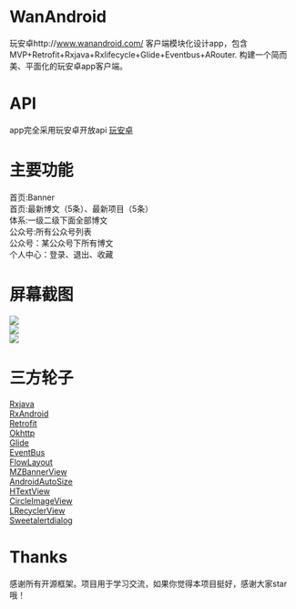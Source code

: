 # WanAndroid
玩安卓http://www.wanandroid.com/ 客户端模块化设计app，包含MVP+Retrofit+Rxjava+Rxlifecycle+Glide+Eventbus+ARouter.
构建一个简而美、平面化的玩安卓app客户端。

# API
app完全采用玩安卓开放api <a href="http://www.wanandroid.com/blog/show/2">玩安卓</a>  

# 主要功能
首页:Banner<br/>
首页:最新博文（5条）、最新项目（5条）<br/>
体系:一级二级下面全部博文<br/>
公众号:所有公众号列表<br/>
公众号：某公众号下所有博文<br/>
个人中心：登录、退出、收藏<br/>

# 屏幕截图
<img src="https://github.com/senonwx/WanAndroid/blob/master/screenshot/main2.png"><img/><br/>
<img src="https://github.com/senonwx/WanAndroid/blob/master/screenshot/main.png"><img/><br/>
<img src="https://github.com/senonwx/WanAndroid/blob/master/screenshot/main3.png"><img/><br/>

# 三方轮子
<a href="https://github.com/ReactiveX/RxJava">Rxjava</a> <br/>
<a href="https://github.com/ReactiveX/RxAndroid">RxAndroid</a><br/>
<a href="https://github.com/square/retrofit">Retrofit</a><br/>
<a href="https://github.com/square/okhttp">Okhttp</a><br/>
<a href="https://github.com/bumptech/glide">Glide</a><br/>
<a href="https://github.com/greenrobot/EventBus">EventBus</a><br/>
<a href="https://github.com/hongyangAndroid/FlowLayout">FlowLayout</a><br/>
<a href="https://github.com/pinguo-zhouwei/MZBannerView">MZBannerView</a><br/>
<a href="https://github.com/JessYanCoding/AndroidAutoSize">AndroidAutoSize</a><br/>
<a href="https://github.com/hanks-zyh/HTextView">HTextView</a><br/>
<a href="https://github.com/hdodenhof/CircleImageView">CircleImageView</a><br/>
<a href="https://github.com/jdsjlzx/LRecyclerView">LRecyclerView</a><br/>
<a href="https://github.com/pedant/sweet-alert-dialog">Sweetalertdialog</a><br/>

# Thanks
感谢所有开源框架。项目用于学习交流，如果你觉得本项目挺好，感谢大家star哦！
